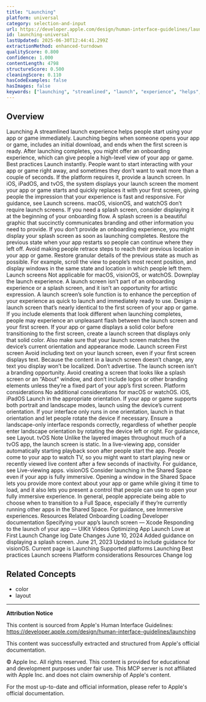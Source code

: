 ```yaml
---
title: "Launching"
platform: universal
category: selection-and-input
url: https://developer.apple.com/design/human-interface-guidelines/launching
id: launching-universal
lastUpdated: 2025-06-30T12:44:41.299Z
extractionMethod: enhanced-turndown
qualityScore: 0.800
confidence: 1.000
contentLength: 4798
structureScore: 0.500
cleaningScore: 0.110
hasCodeExamples: false
hasImages: false
keywords: ["launching", "streamlined", "launch", "experience", "helps", "people", "start", "using", "your", "app"]
---
```

## Overview

Launching A streamlined launch experience helps people start using your app or game immediately. Launching begins when someone opens your app or game, includes an initial download, and ends when the first screen is ready. After launching completes, you might offer an onboarding experience, which can give people a high-level view of your app or game. Best practices Launch instantly. People want to start interacting with your app or game right away, and sometimes they don’t want to wait more than a couple of seconds. If the platform requires it, provide a launch screen. In iOS, iPadOS, and tvOS, the system displays your launch screen the moment your app or game starts and quickly replaces it with your first screen, giving people the impression that your experience is fast and responsive. For guidance, see Launch screens. macOS, visionOS, and watchOS don’t require launch screens. If you need a splash screen, consider displaying it at the beginning of your onboarding flow. A splash screen is a beautiful graphic that succinctly communicates branding and other information you need to provide. If you don’t provide an onboarding experience, you might display your splash screen as soon as launching completes. Restore the previous state when your app restarts so people can continue where they left off. Avoid making people retrace steps to reach their previous location in your app or game. Restore granular details of the previous state as much as possible. For example, scroll the view to people’s most recent position, and display windows in the same state and location in which people left them. Launch screens Not applicable for macOS, visionOS, or watchOS. Downplay the launch experience. A launch screen isn’t part of an onboarding experience or a splash screen, and it isn’t an opportunity for artistic expression. A launch screen’s sole function is to enhance the perception of your experience as quick to launch and immediately ready to use. Design a launch screen that’s nearly identical to the first screen of your app or game. If you include elements that look different when launching completes, people may experience an unpleasant flash between the launch screen and your first screen. If your app or game displays a solid color before transitioning to the first screen, create a launch screen that displays only that solid color. Also make sure that your launch screen matches the device’s current orientation and appearance mode. Launch screen First screen Avoid including text on your launch screen, even if your first screen displays text. Because the content in a launch screen doesn’t change, any text you display won’t be localized. Don’t advertise. The launch screen isn’t a branding opportunity. Avoid creating a screen that looks like a splash screen or an “About” window, and don’t include logos or other branding elements unless they’re a fixed part of your app’s first screen. Platform considerations No additional considerations for macOS or watchOS. iOS, iPadOS Launch in the appropriate orientation. If your app or game supports both portrait and landscape modes, launch using the device’s current orientation. If your interface only runs in one orientation, launch in that orientation and let people rotate the device if necessary. Ensure a landscape-only interface responds correctly, regardless of whether people enter landscape orientation by rotating the device left or right. For guidance, see Layout. tvOS Note Unlike the layered images throughout much of a tvOS app, the launch screen is static. In a live-viewing app, consider automatically starting playback soon after people start the app. People come to your app to watch TV, so you might want to start playing new or recently viewed live content after a few seconds of inactivity. For guidance, see Live-viewing apps. visionOS Consider launching in the Shared Space even if your app is fully immersive. Opening a window in the Shared Space lets you provide more context about your app or game while giving it time to load, and it also lets you present a control that people can use to open your fully immersive experience. In general, people appreciate being able to choose when to transition to a Full Space, especially if they’re currently running other apps in the Shared Space. For guidance, see Immersive experiences. Resources Related Onboarding Loading Developer documentation Specifying your app’s launch screen — Xcode Responding to the launch of your app — UIKit Videos Optimizing App Launch Love at First Launch Change log Date Changes June 10, 2024 Added guidance on displaying a splash screen. June 21, 2023 Updated to include guidance for visionOS. Current page is Launching Supported platforms Launching Best practices Launch screens Platform considerations Resources Change log

## Related Concepts

- color
- layout

---

**Attribution Notice**

This content is sourced from Apple's Human Interface Guidelines: https://developer.apple.com/design/human-interface-guidelines/launching

This content was successfully extracted and structured from Apple's official documentation.

© Apple Inc. All rights reserved. This content is provided for educational and development purposes under fair use. This MCP server is not affiliated with Apple Inc. and does not claim ownership of Apple's content.

For the most up-to-date and official information, please refer to Apple's official documentation.
